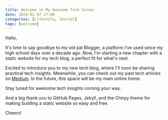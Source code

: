 ```yaml
---
title: Welcome to My Awesome Tech Corner
date: 2024-02-07 17:00
categories: [Lifestyle, Journal]
tags: [welcome]
---
```


Hello,

It's time to say goodbye to my old pal Blogger, a platform I've used since my high school days over a decade ago. Now, I'm starting a new chapter with a static website for my tech blog, a perfect fit for what's next.

Excited to introduce you to my new tech blog, where I'll soon be sharing practical tech insights. Meanwhile, you can check out my past tech articles on [Medium](https://medium.com/@petrudolhescu). In the future, this space will be my main online home.

Stay tuned for awesome tech insights coming your way.

And a big thank you to GitHub Pages, Jekyll, and the Chirpy theme for making building a static website so easy and free.

Cheers!